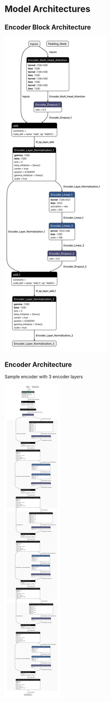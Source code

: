# Model Architectures

## Encoder Block Architecture

![](assets/encoder_block.png)

## Encoder Architecture

Sample encoder with 3 encoder layers

![](assets/encoder.png)